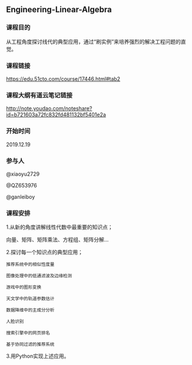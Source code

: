 ## Engineering-Linear-Algebra

### 课程目的

从工程角度探讨线代的典型应用，通过“刷实例”来培养强烈的解决工程问题的直觉。

### 课程链接
https://edu.51cto.com/course/17446.html#tab2

### 课程大纲有道云笔记链接
http://note.youdao.com/noteshare?id=b721603a72fc832fd481132bf5401e2a

### 开始时间

2019.12.19

### 参与人

@xiaoyu2729

@QZ653976

@ganleiboy

### 课程安排

1.从新的角度讲解线性代数中最重要的知识点；

   向量、矩阵、矩阵乘法、方程组、矩阵分解...

2.探讨每一个知识点的典型应用；

    推荐系统中的相似性度量

    图像处理中的低通滤波及边缘检测

    游戏中的图形变换

    天文学中的轨道参数估计

    数据降维中的主成分分析

    人脸识别

    搜索引擎中的网页排名

    基于协同过滤的推荐系统

3.用Python实现上述应用。

